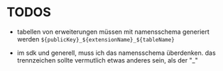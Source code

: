 # TODOS

- tabellen von erweiterungen müssen mit namensschema generiert werden
  `${publicKey}_${extensionName}_${tableName}`

- im sdk und generell, muss ich das namensschema überdenken. das trennzeichen sollte vermutlich etwas anderes sein, als der "\_"
